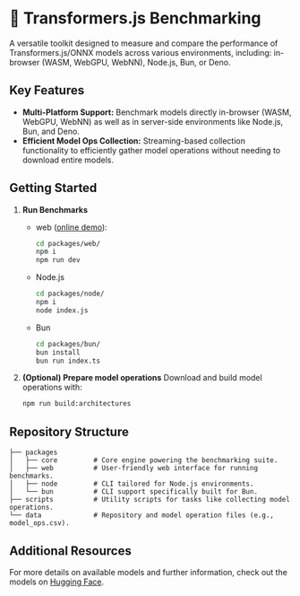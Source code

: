 # 🤗 Transformers.js Benchmarking

A versatile toolkit designed to measure and compare the performance of Transformers.js/ONNX models across various environments, including: in-browser (WASM, WebGPU, WebNN), Node.js, Bun, or Deno.

## Key Features

- **Multi-Platform Support:** Benchmark models directly in-browser (WASM, WebGPU, WebNN) as well as in server-side environments like Node.js, Bun, and Deno.
- **Efficient Model Ops Collection:** Streaming-based collection functionality to efficiently gather model operations without needing to download entire models.

## Getting Started

1. **Run Benchmarks**

   - web ([online demo](https://huggingface.co/spaces/onnx-internal-testing/transformers.js-benchmarking)):

     ```sh
     cd packages/web/
     npm i
     npm run dev
     ```

   - Node.js

     ```sh
     cd packages/node/
     npm i
     node index.js
     ```

   - Bun
     ```sh
     cd packages/bun/
     bun install
     bun run index.ts
     ```

2. **(Optional) Prepare model operations**
   Download and build model operations with:

   ```sh
   npm run build:architectures
   ```

## Repository Structure

```
├── packages
│   ├── core         # Core engine powering the benchmarking suite.
│   ├── web          # User-friendly web interface for running benchmarks.
│   ├── node         # CLI tailored for Node.js environments.
│   └── bun          # CLI support specifically built for Bun.
├── scripts          # Utility scripts for tasks like collecting model operations.
└── data             # Repository and model operation files (e.g., model_ops.csv).
```

## Additional Resources

For more details on available models and further information, check out the models on [Hugging Face](https://huggingface.co/models?library=transformers.js).
